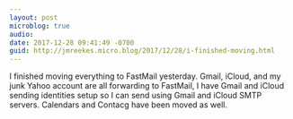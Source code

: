 ```yaml
---
layout: post
microblog: true
audio: 
date: 2017-12-28 09:41:49 -0700
guid: http://jmreekes.micro.blog/2017/12/28/i-finished-moving.html
---
```

I finished moving everything to FastMail yesterday. Gmail, iCloud, and my junk Yahoo account are all forwarding to FastMail, I have Gmail and iCloud sending identities setup so I can send using Gmail and iCloud SMTP servers. Calendars and Contacg have been moved as well. 
